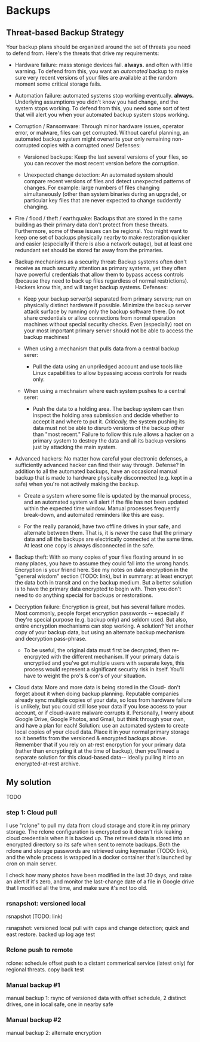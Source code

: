 # Backups

## Threat-based Backup Strategy

Your backup plans should be organized around the set of threats you need to
defend from.  Here's the threats that drive my requirements:

  - Hardware failure: mass storage devices fail.  **always.** and often
    with little warning.  To defend from this, you want an *automated*
    backup to make sure very recent versions of your files are available at
    the random moment some critical storage fails.

  - Automation failure: automated systems stop working eventually.
    **always.** Underlying assumptions you didn't know you had change, and the
    system stops working.  To defend from this, you need some sort of test
    that will alert you when your automated backup system stops working.

  - Corruption / Ransomware: Through minor hardware issues, operator error, or
    malware, files can get corrupted.  Without careful planning, an automated
    backup system might overwrite your only remaining non-corrupted copies
    with a corrupted ones!  Defenses:

    + Versioned backups: Keep the last several versions of your files, so
      you can recover the most recent version before the corruption.

    + Unexpected change detection: An automated system should compare
      recent versions of files and detect unexpected patterns of changes.
      For example: large numbers of files changing simultaneously (other
      than system binaries during an upgrade), or particular key files that
      are never expected to change suddently changing.

  - Fire / flood / theft / earthquake: Backups that are stored in the same
    building as their primary data don't protect from these threats.
    Furthermore, some of these issues can be regional.  You might want to
    keep one set of backups physically nearby to make restoration quicker
    and easier (especially if there is also a network outage), but at least
    one redundant set should be stored far away from the primaries.

  - Backup mechanisms as a security threat: Backup systems often don't
    receive as much security attention as primary systems, yet they often
    have powerful credentials that allow them to bypass access controls
    (because they need to back up files regardless of normal restrictions).
    Hackers know this, and will target backup systems.  Defenses:

    + Keep your backup server(s) separated from primary servers; run on
      physically distinct hardware if possible.  Minimize the backup server
      attack surface by running only the backup software there.  Do not share
      credentials or allow connections from normal operation machines without
      special security checks.  Even (especially) root on your most important
      primary server should not be able to access the backup machines!
    
    + When using a mechanism that pulls data from a central backup serer:

      + Pull the data using an unpriledged account and use tools like Linux
        capabilities to allow bypassing access controls for reads only.

    + When using a mechnaism where each system pushes to a central serer:
    
      + Push the data to a holding area.  The backup system can then inspect
        the holding area submission and decide whether to accept it and where
        to put it.  *Critically,* the system pushing its data must not be able
        to disrurb versions of the backup other than "most recent."  Failure
        to follow this rule allows a hacker on a primary system to destroy the
        data and all its backup versions just by attacking the main system.
  
  - Advanced hackers: No matter how careful your electronic defenses, a
    sufficiently advanced hacker can find their way through.  Defense?  In
    addition to all the automated backups, have an occasional manual backup
    that is made to hardware physically disconnected (e.g. kept in a safe)
    when you're not actively making the backup.

      + Create a system where some file is updated by the manual process,
        and an automated system will alert if the file has not been updated
        within the expected time window.  Manual processes frequently
        break-down, and automated reminders like this are easy.

      + For the really paranoid, have two offline drives in your safe, and
        alternate between them.  That is, it is *never* the case that the
        primary data and all the backups are electrically connected at the
        same time.  At least one copy is always disconnected in the safe.
  
  - Backup theft: With so many copies of your files floating around in so
    many places, you have to assume they could fall into the wrong hands.
    Encryption is your friend here.  See my notes on data encryption in the
    "general wisdom" section (TODO: link), but in summary: at least encrypt
    the data both in transit and on the backup medium.  But a better
    solution is to have the primary data encrypted to begin with.  Then you
    don't need to do anything special for backups or restorations.
  
  - Decryption failure: Encryption is great, but has several failure modes.
    Most commonly, people forget encryption passwords -- especially if
    they're special purpose (e.g. backup only) and seldom used.  But also,
    entire encryption mechanisms can stop working.  A solution?  Yet
    another copy of your backup data, but using an alternate backup
    mechanism and decryption pass-phrase.

      + To be useful, the original data must first be decrypted, then
        re-encrpyted with the different mechanism.  If your primary data is
        encryptied and you've got multiple users with separate keys, this
        process would represent a significant security risk in itself.
        You'll have to weight the pro's & con's of your situation.

  - Cloud data: More and more data is being stored in the Cloud- don't forget
    about it when doing backup planning.  Reputable companies already sync
    multiple copies of your data, so loss from hardware failure is unlikely,
    but you could still lose your data if you lose access to your account, or
    if cloud-aware malware corrupts it.  Personally, I worry about Google
    Drive, Google Photos, and Gmail, but think through your own, and have a
    plan for each!  Solution: use an automated system to create local copies
    of your cloud data.  Place it in your normal primary storage so it
    benefits from the versioned & encrypted backups above.  Remember that if
    you rely on at-rest encrpytion for your primary data (rather than
    encrypting it at the time of backup), then you'll need a separate solution
    for this cloud-based data-- ideally pulling it into an encrypted-at-rest
    archive.


## My solution

TODO

### step 1: Cloud pull

I use "rclone" to pull my data from cloud storage and store it in my
primary storage.  The rclone configuration is encrypted so it doesn't risk
leaking cloud credentials when it is backed up.  The retireved data is
stored into an encrypted directory so its safe when sent to remote
backups.  Both the rclone and storage passwords are retrieved using
keymaster (TODO: link), and the whole process is wrapped in a docker
container that's launched by cron on main server.

I check how many photos have been modified in the last 30 days, and raise
an alert if it's zero, and monitor the last-change date of a file in Google
drive that I modified all the time, and make sure it's not too old.


### rsnapshot: versioned local

rsnapshot (TODO: link) 


rsnapshot: versioned local pull with caps and change detection; quick and
east restore.  backed up log age test

### Rclone push to remote

rclone: schedule offset push to a distant commerical service (latest only)
for regional threats.  copy back test 


### Manual backup #1

manual backup 1: rsync of versioned data with offset schedule, 2 distinct
drives, one in local safe, one in nearby safe


### Manual backup #2

manual backup 2: alternate encryption

